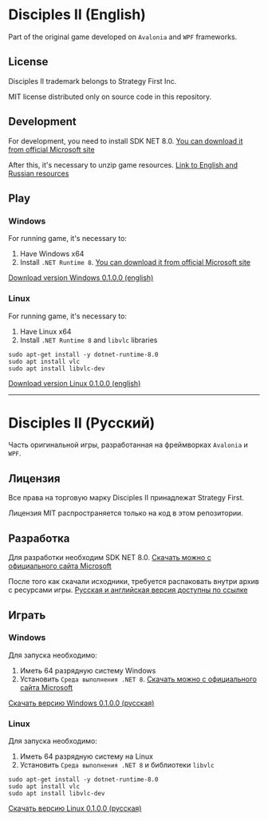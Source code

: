# Disciples II (English)
Part of the original game developed on `Avalonia` and `WPF` frameworks.

## License
Disciples II trademark belongs to Strategy First Inc.

MIT license distributed only on source code in this repository.

## Development
For development, you need to install SDK NET 8.0. [You can download it from official Microsoft site](https://dotnet.microsoft.com/en-us/download/dotnet/8.0) 

After this, it's necessary to unzip game resources. [Link to English and Russian resources](https://onedrive.live.com/?authkey=%21ACKM5znYwj8j%5FtQ&id=A7FF1191A63D99FB%213000&cid=A7FF1191A63D99FB)

## Play
### Windows
For running game, it's necessary to:
1. Have Windows x64
2. Install `.NET Runtime 8`. [You can download it from official Microsoft site](https://dotnet.microsoft.com/en-us/download/dotnet/8.0) 

[Download version Windows 0.1.0.0 (english)](https://onedrive.live.com/?authkey=%21ACKM5znYwj8j%5FtQ&id=A7FF1191A63D99FB%212766&cid=A7FF1191A63D99FB)

### Linux
For running game, it's necessary to:
1. Have Linux x64
2. Install `.NET Runtime 8` and `libvlc` libraries
```
sudo apt-get install -y dotnet-runtime-8.0
sudo apt install vlc
sudo apt install libvlc-dev
```

[Download version Linux 0.1.0.0 (english)](https://onedrive.live.com/?authkey=%21ACKM5znYwj8j%5FtQ&id=A7FF1191A63D99FB%212765&cid=A7FF1191A63D99FB)


****

# Disciples II (Русский)
Часть оригинальной игры, разработанная на фреймворках `Avalonia` и `WPF`.

## Лицензия
Все права на торговую марку Disciples II принадлежат Strategy First.

Лицензия MIT распространяется только на код в этом репозитории.

## Разработка
Для разработки необходим SDK NET 8.0. [Скачать можно с официального сайта Microsoft](https://dotnet.microsoft.com/ru-ru/download/dotnet/8.0) 

После того как скачали исходники, требуется распаковать внутри архив с ресурсами игры. [Русская и английская версия доступны по ссылке](https://onedrive.live.com/?authkey=%21ACKM5znYwj8j%5FtQ&id=A7FF1191A63D99FB%213000&cid=A7FF1191A63D99FB)

## Играть
### Windows
Для запуска необходимо:
1. Иметь 64 разрядную систему Windows
2. Установить `Среда выполнения .NET 8`. [Скачать можно с официального сайта Microsoft](https://dotnet.microsoft.com/ru-ru/download/dotnet/8.0)

[Скачать версию Windows 0.1.0.0 (русская)](https://onedrive.live.com/?authkey=%21ACKM5znYwj8j%5FtQ&id=A7FF1191A63D99FB%212769&cid=A7FF1191A63D99FB)

### Linux
Для запуска необходимо:
1. Иметь 64 разрядную систему на Linux
2. Установить `Среда выполнения .NET 8` и библиотеки `libvlc`
```
sudo apt-get install -y dotnet-runtime-8.0
sudo apt install vlc
sudo apt install libvlc-dev
```

[Скачать версию Linux 0.1.0.0 (русская)](https://onedrive.live.com/?authkey=%21ACKM5znYwj8j%5FtQ&id=A7FF1191A63D99FB%212768&cid=A7FF1191A63D99FB)
